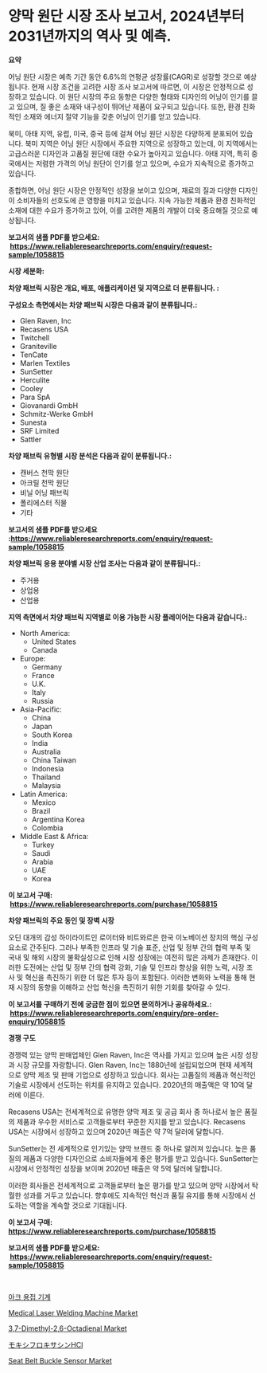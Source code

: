 <p><h1>양막 원단 시장 조사 보고서, 2024년부터 2031년까지의 역사 및 예측.</h1></p><p><strong>요약</strong></p>
<p><p>어닝 원단 시장은 예측 기간 동안 6.6%의 연평균 성장률(CAGR)로 성장할 것으로 예상됩니다. 현재 시장 조건을 고려한 시장 조사 보고서에 따르면, 이 시장은 안정적으로 성장하고 있습니다. 이 원단 시장의 주요 동향은 다양한 형태와 디자인의 어닝이 인기를 끌고 있으며, 질 좋은 소재와 내구성이 뛰어난 제품이 요구되고 있습니다. 또한, 환경 친화적인 소재와 에너지 절약 기능을 갖춘 어닝이 인기를 얻고 있습니다.</p><p>북미, 아태 지역, 유럽, 미국, 중국 등에 걸쳐 어닝 원단 시장은 다양하게 분포되어 있습니다. 북미 지역은 어닝 원단 시장에서 주요한 지역으로 성장하고 있는데, 이 지역에서는 고급스러운 디자인과 고품질 원단에 대한 수요가 높아지고 있습니다. 아태 지역, 특히 중국에서는 저렴한 가격의 어닝 원단이 인기를 얻고 있으며, 수요가 지속적으로 증가하고 있습니다.</p><p>종합하면, 어닝 원단 시장은 안정적인 성장을 보이고 있으며, 재료의 질과 다양한 디자인이 소비자들의 선호도에 큰 영향을 미치고 있습니다. 지속 가능한 제품과 환경 친화적인 소재에 대한 수요가 증가하고 있어, 이를 고려한 제품의 개발이 더욱 중요해질 것으로 예상됩니다.</p></p>
<p><strong>보고서의 샘플 PDF를 받으세요: &nbsp;<a href="https://www.reliableresearchreports.com/enquiry/request-sample/1058815">https://www.reliableresearchreports.com/enquiry/request-sample/1058815</a></strong></p>
<p><strong>시장 세분화:</strong></p>
<p><strong> 차양 패브릭 시장은 개요, 배포, 애플리케이션 및 지역으로 더 분류됩니다. :</strong></p>
<p><strong>구성요소 측면에서는 차양 패브릭 시장은 다음과 같이 분류됩니다.:</strong></p>
<p><ul><li>Glen Raven, Inc</li><li>Recasens USA</li><li>Twitchell</li><li>Graniteville</li><li>TenCate</li><li>Marlen Textiles</li><li>SunSetter</li><li>Herculite</li><li>Cooley</li><li>Para SpA</li><li>Giovanardi GmbH</li><li>Schmitz-Werke GmbH</li><li>Sunesta</li><li>SRF Limited</li><li>Sattler</li></ul></p>
<p><strong> 차양 패브릭 유형별 시장 분석은 다음과 같이 분류됩니다.:</strong></p>
<p><ul><li>캔버스 천막 원단</li><li>아크릴 천막 원단</li><li>비닐 어닝 패브릭</li><li>폴리에스터 직물</li><li>기타</li></ul></p>
<p><strong>보고서의 샘플 PDF를 받으세요 :<a href="https://www.reliableresearchreports.com/enquiry/request-sample/1058815">https://www.reliableresearchreports.com/enquiry/request-sample/1058815</a></strong></p>
<p><strong> 차양 패브릭 응용 분야별 시장 산업 조사는 다음과 같이 분류됩니다.:</strong></p>
<p><ul><li>주거용</li><li>상업용</li><li>산업용</li></ul></p>
<p><strong>지역 측면에서 차양 패브릭 지역별로 이용 가능한 시장 플레이어는 다음과 같습니다.:</strong></p>
<p><ul>
    <li>
        North America:
        <ul>
            <li>United States</li>
            <li>Canada</li>
        </ul>
    </li>
    <li>
        Europe:
        <ul>
            <li>Germany</li>
            <li>France</li>
            <li>U.K.</li>
            <li>Italy</li>
            <li>Russia</li>
        </ul>
    </li>
    <li>
        Asia-Pacific:
        <ul>
            <li>China</li>
            <li>Japan</li>
            <li>South Korea</li>
            <li>India</li>
            <li>Australia</li>
            <li>China Taiwan</li>
            <li>Indonesia</li>
            <li>Thailand</li>
            <li>Malaysia</li>
        </ul>
    </li>
    <li>
        Latin America:
        <ul>
            <li>Mexico</li>
            <li>Brazil</li>
            <li>Argentina Korea</li>
            <li>Colombia</li>
        </ul>
    </li>
    <li>
        Middle East & Africa:
        <ul>
            <li>Turkey</li>
            <li>Saudi</li>
            <li>Arabia</li>
            <li>UAE</li>
            <li>Korea</li>
        </ul>
    </li>
    </ul></p>
<p><strong>이 보고서 구매: &nbsp;<a href="https://www.reliableresearchreports.com/purchase/1058815">https://www.reliableresearchreports.com/purchase/1058815</a></strong></p>
<p><strong>차양 패브릭의 주요 동인 및 장벽 시장</strong></p>
<p><p>오딘 대개의 감성 하이라이트인 로이터와 비트와르은 한국 이노베이션 장치의 핵심 구성 요소로 간주된다. 그러나 부족한 인프라 및 기술 표준, 산업 및 정부 간의 협력 부족 및 국내 및 해외 시장의 불확실성으로 인해 시장 성장에는 여전히 많은 과제가 존재한다. 이러한 도전에는 산업 및 정부 간의 협력 강화, 기술 및 인프라 향상을 위한 노력, 시장 조사 및 혁신을 촉진하기 위한 더 많은 투자 등이 포함된다. 이러한 변화와 노력을 통해 현재 시장의 동향을 이해하고 산업 혁신을 촉진하기 위한 기회를 찾아갈 수 있다.</p></p>
<p><strong>이 보고서를 구매하기 전에 궁금한 점이 있으면 문의하거나 공유하세요.: &nbsp;<a href="https://www.reliableresearchreports.com/enquiry/pre-order-enquiry/1058815">https://www.reliableresearchreports.com/enquiry/pre-order-enquiry/1058815</a></strong></p>
<p><strong>경쟁 구도</strong></p>
<p><p>경쟁력 있는 양막 판매업체인 Glen Raven, Inc은 역사를 가지고 있으며 높은 시장 성장과 시장 규모를 자랑합니다. Glen Raven, Inc는 1880년에 설립되었으며 현재 세계적으로 양막 제조 및 판매 기업으로 성장하고 있습니다. 회사는 고품질의 제품과 혁신적인 기술로 시장에서 선도하는 위치를 유지하고 있습니다. 2020년의 매출액은 약 10억 달러에 이른다.</p><p>Recasens USA는 전세계적으로 유명한 양막 제조 및 공급 회사 중 하나로서 높은 품질의 제품과 우수한 서비스로 고객들로부터 꾸준한 지지를 받고 있습니다. Recasens USA는 시장에서 성장하고 있으며 2020년 매출은 약 7억 달러에 달합니다.</p><p>SunSetter는 전 세계적으로 인기있는 양막 브랜드 중 하나로 알려져 있습니다. 높은 품질의 제품과 다양한 디자인으로 소비자들에게 좋은 평가를 받고 있습니다. SunSetter는 시장에서 안정적인 성장을 보이며 2020년 매출은 약 5억 달러에 달합니다.</p><p>이러한 회사들은 전세계적으로 고객들로부터 높은 평가를 받고 있으며 양막 시장에서 탁월한 성과를 거두고 있습니다. 향후에도 지속적인 혁신과 품질 유지를 통해 시장에서 선도하는 역할을 계속할 것으로 기대됩니다.</p></p>
<p><strong>이 보고서 구매: &nbsp; <a href="https://www.reliableresearchreports.com/purchase/1058815">https://www.reliableresearchreports.com/purchase/1058815</a></strong></p>
<p><strong>보고서의 샘플 PDF를 받으세요: &nbsp;<a href="https://www.reliableresearchreports.com/enquiry/request-sample/1058815">https://www.reliableresearchreports.com/enquiry/request-sample/1058815</a></strong><strong></strong></p>
<p>&nbsp;</p>
<p><p><a href="https://github.com/mpodehpw07370073/Market-Research-Report-List-1/blob/main/2849931188186.md">아크 용접 기계</a></p><p><a href="https://issuu.com/reportprime-2/docs/medical-laser-welding-machine-market-size-2030.ppt">Medical Laser Welding Machine Market</a></p><p><a href="https://view.publitas.com/reportprime-1/37-dimethyl-26-octadienal-market-research-report-provides-critical-insights-that-can-help-shape-business-development-and-investment-strategies/">3,7-Dimethyl-2,6-Octadienal Market</a></p><p><a href="https://github.com/nxboeu02965442/Market-Research-Report-List-1/blob/main/3086794188341.md">モキシフロキサシンHCl</a></p><p><a href="https://github.com/rahu1506/Market-Research-Report-List-3/blob/main/seat-belt-buckle-sensor-market.md">Seat Belt Buckle Sensor Market</a></p></p>